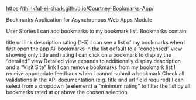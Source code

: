 https://thinkful-ei-shark.github.io/Courtney-Bookmarks-App/

Bookmarks Application for Asynchronous Web Apps Module

User Stories
I can add bookmarks to my bookmark list. Bookmarks contain:

title
url link
description
rating (1-5)
I can see a list of my bookmarks when I first open the app
All bookmarks in the list default to a “condensed” view showing only title and rating
I can click on a bookmark to display the “detailed” view
Detailed view expands to additionally display description and a “Visit Site” link
I can remove bookmarks from my bookmark list
I receive appropriate feedback when I cannot submit a bookmark
Check all validations in the API documentation (e.g. title and url field required)
I can select from a dropdown (a element) a “minimum rating” to filter the list by all bookmarks rated at or above the chosen selection
